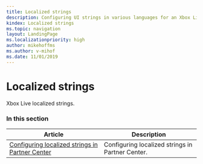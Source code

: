 ```yaml
---
title: Localized strings
description: Configuring UI strings in various languages for an Xbox Live game at Partner Center.
kindex: Localized strings
ms.topic: navigation
layout: LandingPage
ms.localizationpriority: high
author: mikehoffms
ms.author: v-mihof
ms.date: 11/01/2019
---
```


# Localized strings

Xbox Live localized strings.


### In this section

| Article | Description |
|---------|-------------|
| [Configuring localized strings in Partner Center](live-localized-strings-config.md) | Configuring localized strings in Partner Center. |
